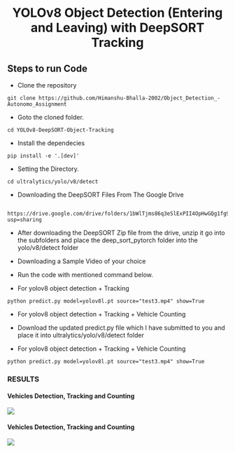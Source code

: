 <H1 align="center">
YOLOv8 Object Detection (Entering and Leaving) with DeepSORT Tracking </H1>

## Steps to run Code

- Clone the repository
```
git clone https://github.com/Himanshu-Bhalla-2002/Object_Detection_-Autonomo_Assignment
```
- Goto the cloned folder.
```
cd YOLOv8-DeepSORT-Object-Tracking
```
- Install the dependecies
```
pip install -e '.[dev]'

```

- Setting the Directory.
```
cd ultralytics/yolo/v8/detect

```
- Downloading the DeepSORT Files From The Google Drive 
```

https://drive.google.com/drive/folders/1bWlTjms86q3eSlExPII4OpHwGQg1fg9t?usp=sharing
```
- After downloading the DeepSORT Zip file from the drive, unzip it go into the subfolders and place the deep_sort_pytorch folder into the yolo/v8/detect folder

- Downloading a Sample Video of your choice


- Run the code with mentioned command below.

- For yolov8 object detection + Tracking
```
python predict.py model=yolov8l.pt source="test3.mp4" show=True
```
- For yolov8 object detection + Tracking + Vehicle Counting
- Download the updated predict.py file which I have submitted to you and place it into ultralytics/yolo/v8/detect folder 

- For yolov8 object detection + Tracking + Vehicle Counting
```
python predict.py model=yolov8l.pt source="test3.mp4" show=True
```

### RESULTS

#### Vehicles Detection, Tracking and Counting 
![](https://i.imgur.com/5qflrh2.png)

#### Vehicles Detection, Tracking and Counting

![](https://i.imgur.com/zqBkch4.png)

